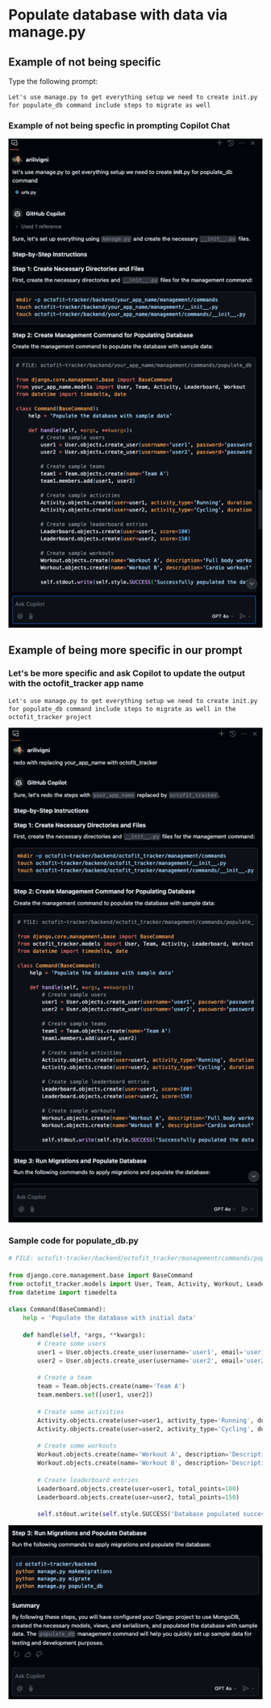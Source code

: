 # Populate database with data via manage.py

## Example of not being specific

Type the following prompt:

```text
Let's use manage.py to get everything setup we need to create init.py for populate_db command include steps to migrate as well
```

### Example of not being specfic in prompting Copilot Chat

![populate db Code your app name](./5_1_PopulateDbCodeYourAppNameFirst.png)

## Example of being more specific in our prompt

### Let's be more specific and ask Copilot to update the output with the octofit_tracker app name

```text
Let's use manage.py to get everything setup we need to create init.py for populate_db command include steps to migrate as well in the octofit_tracker project
```

![populate db Code app name octofit_tracker](./5_2_PopulateDbCodeOctoFitAppSecond.png)

### Sample code for populate_db.py

```python
# FILE: octofit-tracker/backend/octofit_tracker/management/commands/populate_db.py

from django.core.management.base import BaseCommand
from octofit_tracker.models import User, Team, Activity, Workout, Leaderboard
from datetime import timedelta

class Command(BaseCommand):
    help = 'Populate the database with initial data'

    def handle(self, *args, **kwargs):
        # Create some users
        user1 = User.objects.create_user(username='user1', email='user1@example.com', password='password')
        user2 = User.objects.create_user(username='user2', email='user2@example.com', password='password')

        # Create a team
        team = Team.objects.create(name='Team A')
        team.members.set([user1, user2])

        # Create some activities
        Activity.objects.create(user=user1, activity_type='Running', duration=timedelta(minutes=30))
        Activity.objects.create(user=user2, activity_type='Cycling', duration=timedelta(hours=1))

        # Create some workouts
        Workout.objects.create(name='Workout A', description='Description A', suggested_duration=timedelta(minutes=45))
        Workout.objects.create(name='Workout B', description='Description B', suggested_duration=timedelta(hours=1, minutes=15))

        # Create leaderboard entries
        Leaderboard.objects.create(user=user1, total_points=100)
        Leaderboard.objects.create(user=user2, total_points=150)

        self.stdout.write(self.style.SUCCESS('Database populated successfully'))
```

![Migrate and populate db](./5_3_MigratePopulateDb.png)
